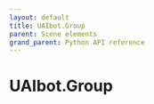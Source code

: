 ```yaml
---
layout: default
title: UAIbot.Group
parent: Scene elements
grand_parent: Python API reference
---
```


# UAIbot.Group